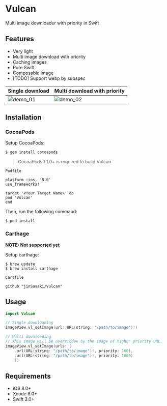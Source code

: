 # Vulcan
Multi image downloader with priority in Swift

## Features
- Very light
- Multi image download with priority
- Caching images
- Pure Swift
- Composable image
- [TODO] Support webp by subspec

Single download | Multi download with priority
--- | ---
![demo_01](https://github.com/jinSasaki/Vulcan/raw/master/assets/demo_01.gif) | ![demo_02](https://github.com/jinSasaki/Vulcan/raw/master/assets/demo_02.gif)

## Installation

### CocoaPods
Setup CocoaPods:

```
$ gem install cocoapods
```

> CocoaPods 1.1.0+ is required to build Vulcan

`Podfile`
```
platform :ios, '8.0'
use_frameworks!

target '<Your Target Name>' do
pod 'Vulcan'
end

```

Then, run the following command:

```
$ pod install
```


### Carthage
**NOTE: Not supported yet**  

Setup carthage:

```
$ brew update
$ brew install carthage
```

`Cartfile`
```
github "jinSasaki/Vulcan"
```


## Usage

```swift
import Vulcan

// Single downloading
imageView.vl_setImage(url: URL(string: "/path/to/image")!)

// Multi downloading
// This image will be overridden by the image of higher priority URL.
imageView.vl_setImage(urls: [
    .url(URL(string: "/path/to/image")!, priority: 100),
    .url(URL(string: "/path/to/image")!, priority: 1000)
    ])
```

## Requirements
- iOS 8.0+
- Xcode 8.0+
- Swift 3.0+
